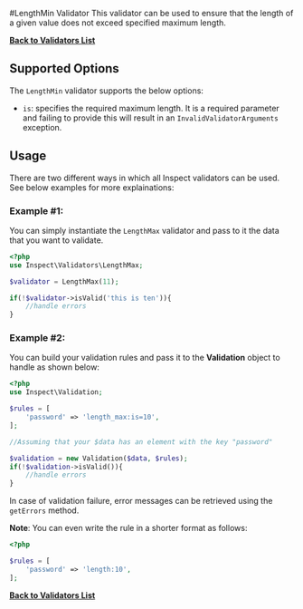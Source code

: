 #LengthMin Validator
This validator can be used to ensure that the length of a given value does not exceed specified maximum length. 

[**Back to Validators List**](./reference.md#validators-list)

## Supported Options
The `LengthMin` validator supports the below options:

* `is`: specifies the required maximum length. It is a required parameter and failing to provide this will result in an `InvalidValidatorArguments` exception.


## Usage
There are two different ways in which all Inspect validators can be used. See below examples for more explainations:

### Example #1:
You can simply instantiate the `LengthMax` validator and pass to it the data that you want to validate. 


```php
<?php
use Inspect\Validators\LengthMax;

$validator = LengthMax(11);

if(!$validator->isValid('this is ten')){ 
	//handle errors
}
```

### Example #2:
You can build your validation rules and pass it to the __Validation__ object to handle as shown below:

```php
<?php
use Inspect\Validation;

$rules = [
	'password' => 'length_max:is=10',
];

//Assuming that your $data has an element with the key "password"

$validation = new Validation($data, $rules);
if(!$validation->isValid()){
	//handle errors
}

```

In case of validation failure, error messages can be retrieved using the `getErrors` method.

__Note__: You can even write the rule in a shorter format as follows:

```php
<?php

$rules = [
	'password' => 'length:10',
];

```
[**Back to Validators List**](./reference.md#validators-list)
